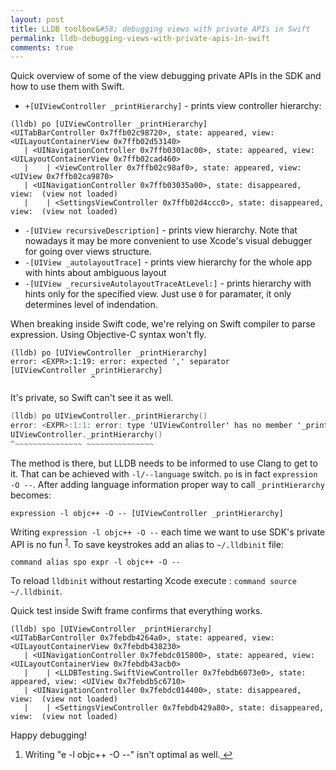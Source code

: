 ```yaml
---
layout: post
title: LLDB toolbox&#58; debugging views with private APIs in Swift
permalink: lldb-debugging-views-with-private-apis-in-swift
comments: true
---
```


Quick overview of some of the view debugging private APIs in the SDK and how to use them with Swift.

<!--more-->

- `+[UIViewController _printHierarchy]` - prints view controller hierarchy:

~~~objc
(lldb) po [UIViewController _printHierarchy]
<UITabBarController 0x7ffb02c98720>, state: appeared, view: <UILayoutContainerView 0x7ffb02d53140>
   | <UINavigationController 0x7ffb0301ac00>, state: appeared, view: <UILayoutContainerView 0x7ffb02cad460>
   |    | <ViewController 0x7ffb02c98af0>, state: appeared, view: <UIView 0x7ffb02ca9870>
   | <UINavigationController 0x7ffb03035a00>, state: disappeared, view:  (view not loaded)
   |    | <SettingsViewController 0x7ffb02d4ccc0>, state: disappeared, view:  (view not loaded)
~~~

- `-[UIView recursiveDescription]` - prints view hierarchy. Note that nowadays it may be more convenient to use Xcode's visual debugger for going over views structure.
- `-[UIView _autolayoutTrace]` - prints view hierarchy for the whole app with hints about ambiguous layout
- `-[UIView _recursiveAutolayoutTraceAtLevel:]` - prints hierarchy with hints only for the specified view. Just use `0` for paramater, it only determines level of indendation.

When breaking inside Swift code, we're relying on Swift compiler to parse expression. Using Objective-C syntax won't fly.

~~~objc
(lldb) po [UIViewController _printHierarchy]
error: <EXPR>:1:19: error: expected ',' separator
[UIViewController _printHierarchy]
                  ^
~~~

It's private, so Swift can't see it as well.

~~~swift
(lldb) po UIViewController._printHierarchy()
error: <EXPR>:1:1: error: type 'UIViewController' has no member '_printHierarchy'
UIViewController._printHierarchy()
^~~~~~~~~~~~~~~~ ~~~~~~~~~~~~~~~
~~~

The method is there, but LLDB needs to be informed to use Clang to get to it. That can be achieved with `-l/--language` switch. `po` is in fact `expression -O --`. After adding language information proper way to call `_printHierarchy` becomes:

~~~objc
expression -l objc++ -O -- [UIViewController _printHierarchy]
~~~

Writing `expression -l objc++ -O --` each time we want to use SDK's private API is no fun <sup id="fnref:1"><a href="#fn:1" rel="footnote">1</a></sup>. To save keystrokes add an alias to `~/.lldbinit` file:

`command alias spo expr -l objc++ -O --`

To reload `lldbinit` without restarting Xcode execute : `command source ~/.lldbinit`.

Quick test inside Swift frame confirms that everything works.

~~~objc
(lldb) spo [UIViewController _printHierarchy]
<UITabBarController 0x7febdb4264a0>, state: appeared, view: <UILayoutContainerView 0x7febdb438230>
   | <UINavigationController 0x7febdc015800>, state: appeared, view: <UILayoutContainerView 0x7febdb43acb0>
   |    | <LLDBTesting.SwiftViewController 0x7febdb6073e0>, state: appeared, view: <UIView 0x7febdb5c6710>
   | <UINavigationController 0x7febdc014400>, state: disappeared, view:  (view not loaded)
   |    | <SettingsViewController 0x7febdb429a80>, state: disappeared, view:  (view not loaded)
~~~

Happy debugging!

<div class="footnotes"><ol>
    <li class="footnote" id="fn:1">
        <p>Writing "e -l objc++ -O --" isn't optimal as well.<a href="#fnref:2" title="return to article"> ↩</a><p>
    </li>    
</ol></div>
